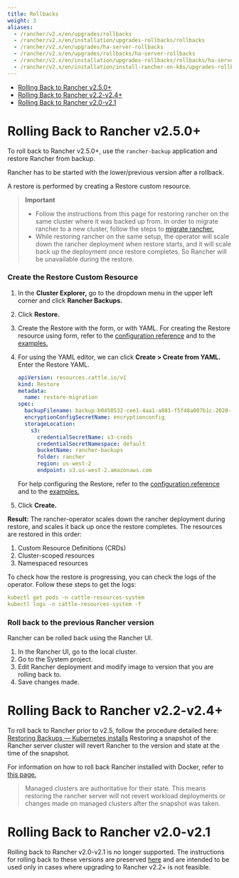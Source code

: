 ```yaml
---
title: Rollbacks
weight: 3
aliases:
  - /rancher/v2.x/en/upgrades/rollbacks
  - /rancher/v2.x/en/installation/upgrades-rollbacks/rollbacks
  - /rancher/v2.x/en/upgrades/ha-server-rollbacks
  - /rancher/v2.x/en/upgrades/rollbacks/ha-server-rollbacks
  - /rancher/v2.x/en/installation/upgrades-rollbacks/rollbacks/ha-server-rollbacks
  - /rancher/v2.x/en/installation/install-rancher-on-k8s/upgrades-rollbacks/rollbacks
---
```


- [Rolling Back to Rancher v2.5.0+](#rolling-back-to-rancher-v2-5-0)
- [Rolling Back to Rancher v2.2-v2.4+](#rolling-back-to-rancher-v2-2-v2-4)
- [Rolling Back to Rancher v2.0-v2.1](#rolling-back-to-rancher-v2-0-v2-1)

# Rolling Back to Rancher v2.5.0+

To roll back to Rancher v2.5.0+, use the `rancher-backup` application and restore Rancher from backup.

Rancher has to be started with the lower/previous version after a rollback.

A restore is performed by creating a Restore custom resource.

> **Important**
>
> * Follow the instructions from this page for restoring rancher on the same cluster where it was backed up from. In order to migrate rancher to a new cluster, follow the steps to [migrate rancher.](../migrating-rancher)
> * While restoring rancher on the same setup, the operator will scale down the rancher deployment when restore starts, and it will scale back up the deployment once restore completes. So Rancher will be unavailable during the restore.

### Create the Restore Custom Resource

1. In the **Cluster Explorer,** go to the dropdown menu in the upper left corner and click **Rancher Backups.**
1. Click **Restore.**
1. Create the Restore with the form, or with YAML.  For creating the Restore resource using form, refer to the [configuration reference](../configuration/restore-config) and to the [examples.](../examples/#restore)
1. For using the YAML editor, we can click **Create > Create from YAML.** Enter the Restore YAML.

    ```yaml
    apiVersion: resources.cattle.io/v1
	kind: Restore
	metadata:
	  name: restore-migration
	spec:
	  backupFilename: backup-b0450532-cee1-4aa1-a881-f5f48a007b1c-2020-09-15T07-27-09Z.tar.gz
	  encryptionConfigSecretName: encryptionconfig
	  storageLocation:
	    s3:
	      credentialSecretName: s3-creds
	      credentialSecretNamespace: default
	      bucketName: rancher-backups
	      folder: rancher
	      region: us-west-2
	      endpoint: s3.us-west-2.amazonaws.com
      ```

      For help configuring the Restore, refer to the [configuration reference](../configuration/restore-config) and to the [examples.](../examples/#restore)

1. Click **Create.**

**Result:** The rancher-operator scales down the rancher deployment during restore, and scales it back up once the restore completes. The resources are restored in this order:

1. Custom Resource Definitions (CRDs)
2. Cluster-scoped resources
3. Namespaced resources

To check how the restore is progressing, you can check the logs of the operator. Follow these steps to get the logs:

```yaml
kubectl get pods -n cattle-resources-system
kubectl logs -n cattle-resources-system -f
```

### Roll back to the previous Rancher version

Rancher can be rolled back using the Rancher UI.

1. In the Rancher UI, go to the local cluster. 
1. Go to the System project.
1. Edit Rancher deployment and modify image to version that you are rolling back to.
1. Save changes made.

# Rolling Back to Rancher v2.2-v2.4+

To roll back to Rancher prior to v2.5, follow the procedure detailed here: [Restoring Backups — Kubernetes installs]({{<baseurl>}}/rancher/v2.x/en/backups/v2.0.x-v2.4.x/restore/rke-restore/) Restoring a snapshot of the Rancher server cluster will revert Rancher to the version and state at the time of the snapshot.

For information on how to roll back Rancher installed with Docker, refer to [this page.]({{<baseurl>}}/rancher/v2.x/en/installation/other-installation-methods/single-node-docker/single-node-rollbacks)

> Managed clusters are authoritative for their state. This means restoring the rancher server will not revert workload deployments or changes made on managed clusters after the snapshot was taken.

# Rolling Back to Rancher v2.0-v2.1

Rolling back to Rancher v2.0-v2.1 is no longer supported. The instructions for rolling back to these versions are preserved [here]({{<baseurl>}}/rancher/v2.x/en/backups/v2.0.x-v2.4.x/restore/rke-restore/v2.0-v2.1) and are intended to be used only in cases where upgrading to Rancher v2.2+ is not feasible.
